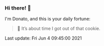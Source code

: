 ### Hi there! 👋 

I'm Donato, and this is your daily fortune:

> 🥠 It’s about time I got out of that cookie.

Last update: Fri Jun  4 09:45:00 2021